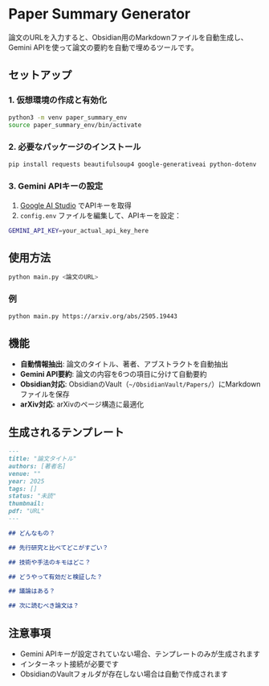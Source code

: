 # Paper Summary Generator

論文のURLを入力すると、Obsidian用のMarkdownファイルを自動生成し、Gemini APIを使って論文の要約を自動で埋めるツールです。

## セットアップ

### 1. 仮想環境の作成と有効化

```bash
python3 -m venv paper_summary_env
source paper_summary_env/bin/activate
```

### 2. 必要なパッケージのインストール

```bash
pip install requests beautifulsoup4 google-generativeai python-dotenv
```

### 3. Gemini APIキーの設定

1. [Google AI Studio](https://makersuite.google.com/app/apikey) でAPIキーを取得
2. `config.env` ファイルを編集して、APIキーを設定：

```bash
GEMINI_API_KEY=your_actual_api_key_here
```

## 使用方法

```bash
python main.py <論文のURL>
```

### 例

```bash
python main.py https://arxiv.org/abs/2505.19443
```

## 機能

- **自動情報抽出**: 論文のタイトル、著者、アブストラクトを自動抽出
- **Gemini API要約**: 論文の内容を6つの項目に分けて自動要約
- **Obsidian対応**: ObsidianのVault（`~/ObsidianVault/Papers/`）にMarkdownファイルを保存
- **arXiv対応**: arXivのページ構造に最適化

## 生成されるテンプレート

```markdown
---
title: "論文タイトル"
authors: [著者名]
venue: ""
year: 2025
tags: []
status: "未読"
thumbnail: 
pdf: "URL"
---

## どんなもの？

## 先行研究と比べてどこがすごい？

## 技術や手法のキモはどこ？

## どうやって有効だと検証した？

## 議論はある？

## 次に読むべき論文は？
```

## 注意事項

- Gemini APIキーが設定されていない場合、テンプレートのみが生成されます
- インターネット接続が必要です
- ObsidianのVaultフォルダが存在しない場合は自動で作成されます

